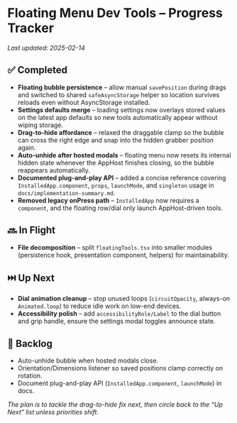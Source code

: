 # Floating Menu Dev Tools – Progress Tracker

_Last updated: 2025-02-14_

## ✅ Completed
- **Floating bubble persistence** – allow manual `savePosition` during drags and switched to shared `safeAsyncStorage` helper so location survives reloads even without AsyncStorage installed.
- **Settings defaults merge** – loading settings now overlays stored values on the latest app defaults so new tools automatically appear without wiping storage.
- **Drag-to-hide affordance** – relaxed the draggable clamp so the bubble can cross the right edge and snap into the hidden grabber position again.
- **Auto-unhide after hosted modals** – floating menu now resets its internal hidden state whenever the AppHost finishes closing, so the bubble reappears automatically.
- **Documented plug-and-play API** – added a concise reference covering `InstalledApp.component`, `props`, `launchMode`, and `singleton` usage in `docs/implementation-summary.md`.
- **Removed legacy onPress path** – `InstalledApp` now requires a `component`, and the floating row/dial only launch AppHost-driven tools.

## 🔜 In Flight
- **File decomposition** – split `floatingTools.tsx` into smaller modules (persistence hook, presentation component, helpers) for maintainability.

## ⏭️ Up Next
- **Dial animation cleanup** – stop unused loops (`circuitOpacity`, always-on `Animated.loop`) to reduce idle work on low-end devices.
- **Accessibility polish** – add `accessibilityRole/Label` to the dial button and grip handle, ensure the settings modal toggles announce state.

## 📌 Backlog
- Auto-unhide bubble when hosted modals close.
- Orientation/Dimensions listener so saved positions clamp correctly on rotation.
- Document plug-and-play API (`InstalledApp.component`, `launchMode`) in docs.

_The plan is to tackle the drag-to-hide fix next, then circle back to the “Up Next” list unless priorities shift._
